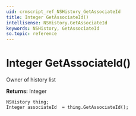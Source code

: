 ```yaml
---
uid: crmscript_ref_NSHistory_GetAssociateId
title: Integer GetAssociateId()
intellisense: NSHistory.GetAssociateId
keywords: NSHistory, GetAssociateId
so.topic: reference
---
```


# Integer GetAssociateId()

Owner of history list

**Returns:** Integer

```crmscript
NSHistory thing;
Integer associateId  = thing.GetAssociateId();
```

